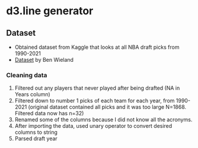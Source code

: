 # d3.line generator

## Dataset
- Obtained dataset from Kaggle that looks at all NBA draft picks from 1990-2021
- [Dataset](https://www.kaggle.com/datasets/benwieland/nba-draft-data) by Ben Wieland

### Cleaning data
1. Filtered out any players that never played after being drafted (NA in Years column)
2. Filtered down to number 1 picks of each team for each year, from 1990-2021 (original dataset contained all picks and it was too large N=1868. Filtered data now has n=32)
3. Renamed some of the columns because I did not know all the acronyms. 
4. After importing the data, used unary operator to convert desired columns to string
5. Parsed draft year